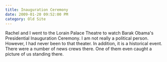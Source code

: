 ```yaml
---
title: Inauguration Ceremony
date: 2009-01-20 09:52:00 PM
category: Old Site
---
```


Rachel and I went to the Lorain Palace Theatre to watch Barak Obama's Presidential Inauguration Ceremony. I am not really a political person. However, I had never been to that theater. In addition, it is a historical event. There were a number of news crews there. One of them even caught a picture of us standing there.

